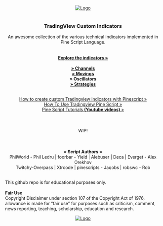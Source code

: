 
<!-- PROJECT LOGO -->
<br />
<p align="center">

<a href="#">
    <img src="https://user-images.githubusercontent.com/3318070/59157395-5dcf3200-8a99-11e9-96d4-a70e29062173.jpg" alt="Logo">
  </a>
  <br />
  <br />
   <h3 align="center"><strong>TradingView Custom Indicators</strong></h3>
  <p align="center">
    An awesome collection of the various technical indicators implemented in Pine Script Language.
  
<br />
<br />
<br />
    <a href="https://github.com/f13end/tradingview-custom-indicators"><strong>Explore the indicators »</strong></a>
    <br />
      <br />
      <a href="https://github.com/f13end/tradingview-custom-indicators/tree/master/channels"><strong>» Channels </strong></a>
    <br />
     <a href="https://github.com/f13end/tradingview-custom-indicators/tree/master/movings"><strong>» Movings </strong></a>
    <br />
     <a href="https://github.com/f13end/tradingview-custom-indicators/tree/master/oscillators"><strong>» Oscillators </strong></a>
    <br />
    <a href="https://github.com/f13end/tradingview-custom-indicators/tree/master/strategies"><strong>» Strategies </strong></a>
    <br />
    <br />
   <p align="center">
   <a href="https://medium.com/@robswc/how-to-create-custom-tradingview-indicators-with-pinescript-2fb31a66a191">How to create custom Tradingview indicators with Pinescript »</a>
     <br />
     <a href="https://www.youtube.com/watch?v=Kwlxngw1YBY">How To Use Tradingview Pine Script »</a>
    <br />
    <a href="https://www.youtube.com/playlist?list=PLUseeqY5qQGXLsmK6FRH6yjkcg54a-d1U">Pine Script Tutorials <b>(Youtube videos)</b> »</a>
    
     
   <br />
   <br />
   <br />
   <br />
   WIP!
   <br />
    <br />
       <br />
<br />
   <strong>« Script Authors »</strong><br />
    PhilWorld - Phil Ledru | foorbar - Yield | Alebuser | Deca | Everget - Alex Orekhov <br />
    Twitchy-Overpass | Xtrcode | pinescripts - Jaqobs | robswc - Rob

<br />
<br />

<p align="center">

This github repo is for educational purposes only.
<br />
<strong><br /> Fair Use </strong><br />
Copyright Disclaimer under section 107 of the Copyright Act of 1976, allowance is made for “fair use” for purposes such as criticism, comment, news reporting, teaching, scholarship, education and research.
</p>

</p>
<p align="center">
  <a href="#">
    <img src="https://user-images.githubusercontent.com/3318070/59153114-f5a13180-8a41-11e9-881a-71340d5400fb.png" alt="Logo">
  </a>
</p>
</p>



